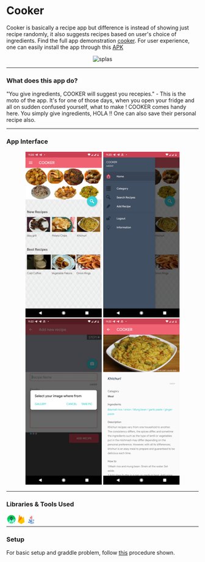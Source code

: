 # Cooker
Cooker is basically a recipe app but difference is instead of showing just recipe randomly, it also suggests recipes based on user's choice of ingredients.
Find the full app demonstration [cooker][ck]. For user experience, one can easily install the app through this [APK][apk]
<p align="center">
	<img alt="splas" width="260px" src="img/gif.gif" />
 
</p>

---

### What does this app do?
"You give ingredients, COOKER will suggest you recepies." - This is the moto of the app. It's for one of those days, when you open your fridge and all on sudden 
confused yourself, what to make ! COOKER comes handy here. You simply give ingredients, HOLA !! One can also save their personal recipe also.

----

### App Interface
<p align="center">
  <img src="img/Screenshot_20210911-232036.jpg" width="200" />
  <img src="img/Screenshot_20210911-232053.jpg" width="200" /> 
  <img src="img/Screenshot_20210911-232206.jpg" width="200" />
  <img src="img/Screenshot_20210911-232243.jpg" width="200" />	
</p>


----

### Libraries & Tools Used
[<img align="left" alt="as" width="26px" src="img/as.png" />][as]
[<img align="left" alt="firebase" width="26px" src="img/firebase.png" />][firebase]
[<img align="left" alt="java" width="26px" src="img/java.gif" />][java]

<br /> 

---

### Setup
For basic setup and graddle problem, follow [this][thiss] procedure shown.

[thiss]: https://github.com/sabbirahmedAUST/Rokto_Sondhan/edit/master/README.md
[firebase]: https://github.com/sabbirahmedAUST/Cooker_App/tree/main/img/firebase.png
[java]: https://github.com/sabbirahmedAUST/Cooker_App/tree/main/img/java.gif
[ck]: https://github.com/sabbirahmedAUST/Cooker_App/tree/main/img/cooker.mp4
[as]: https://github.com/sabbirahmedAUST/Cooker_App/tree/main/img/as.png
[apk]: https://github.com/sabbirahmedAUST/Cooker_App/blob/main/cooker.apk
